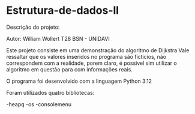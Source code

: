 # Estrutura-de-dados-ll

Descrição do projeto:

Autor: William Wollert T28 BSN - UNIDAVI

Este projeto consiste em uma demonstração do algoritmo de Dijkstra
Vale ressaltar que os valores inseridos no programa são ficticios,
não correspondem com a realidade, porem claro, é possivel sim
utilizar o algoritmo em questão para com informações reais.

O programa foi desenvolvido com a linguagem Python 3.12

Foram utilizados quatro bibliotecas:

-heapq
-os
-consolemenu
